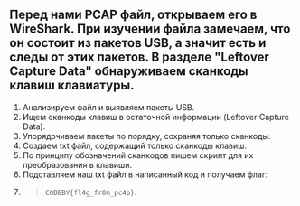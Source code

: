Перед нами PCAP файл, открываем его в WireShark. 
При изучении файла замечаем, что он состоит из пакетов USB, а значит есть и следы от этих пакетов. В разделе "Leftover Capture Data" обнаруживаем сканкоды клавиш клавиатуры.
---
1. Анализируем файл и выявляем пакеты USB.
2. Ищем сканкоды клавиш в остаточной информации (Leftover Capture Data).
3. Упорядочиваем пакеты по порядку, сохраняя только сканкоды.
4. Создаем txt файл, содержащий только сканкоды клавиш.
5. По принципу обозначений сканкодов пишем скрипт для их преобразования в клавиши.
6. Подставляем наш txt файл в написанный код и получаем флаг:
7. > `CODEBY{fl4g_fr0m_pc4p}`.
